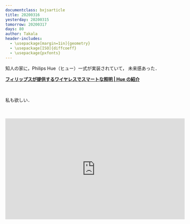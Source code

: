 ```yaml
---
documentclass: bxjsarticle
title: 20200316
yesterday: 20200315
tomorrow: 20200317
days: 80
author: Takala
header-includes:
  - \usepackage[margin=1in]{geometry}
  - \usepackage[ISO]{diffcoeff}
  - \usepackage{pxfonts}
---
```


知人の家に，Philips Hue（ヒュー）一式が実装されていて，
未来感あった．

**[フィリップスが提供するワイヤレスでスマートな照明 | Hue の紹介](https://www2.meethue.com/ja-jp)**

<br>


私も欲しい．

<br>
<br>


<iframe width="560" height="315" src="https://www.youtube-nocookie.com/embed/NJVZvQkjm4I" frameborder="0" allow="accelerometer; autoplay; encrypted-media; gyroscope; picture-in-picture" allowfullscreen></iframe>
